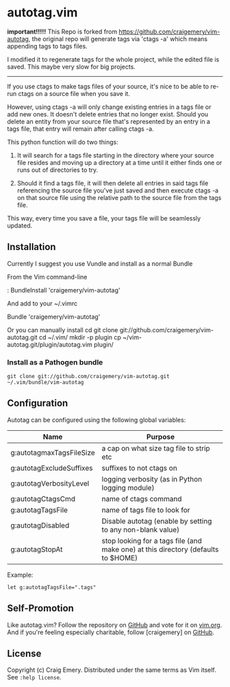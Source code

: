 autotag.vim
============

__important!!!!!__
This Repo is forked from https://github.com/craigemery/vim-autotag, the original repo will generate tags via 'ctags -a' which means appending tags to tags files.

I modified it to regenerate tags for the whole project, while the edited file is saved.
This maybe very slow for big projects.

------------

If you use ctags to make tags files of your source, it's nice to be able to re-run ctags on a source file when you save it.

However, using ctags -a will only change existing entries in a tags file or add new ones. It doesn't delete entries that no longer exist. Should you delete an entity from your source file that's represented by an entry in a tags file, that entry will remain after calling ctags -a.

This python function will do two things:

1) It will search for a tags file starting in the directory where your source file resides and moving up a directory at a time until it either finds one or runs out of directories to try.

2) Should it find a tags file, it will then delete all entries in said tags file referencing the source file you've just saved and then execute ctags -a on that source file using the relative path to the source file from the tags file.

This way, every time you save a file, your tags file will be seamlessly updated.

Installation
------------

Currently I suggest you use Vundle and install as a normal Bundle

From the Vim command-line

: BundleInstall 'craigemery/vim-autotag'

And add to your ~/.vimrc

Bundle 'craigemery/vim-autotag'

Or you can manually install
    cd
    git clone git://github.com/craigemery/vim-autotag.git
    cd ~/.vim/
    mkdir -p plugin
    cp ~/vim-autotag.git/plugin/autotag.vim plugin/

### Install as a Pathogen bundle
```
git clone git://github.com/craigemery/vim-autotag.git ~/.vim/bundle/vim-autotag
```

Configuration
-------------
Autotag can be configured using the following global variables:

| Name | Purpose |
| ---- | ------- |
| g:autotagmaxTagsFileSize | a cap on what size tag file to strip etc |
| g:autotagExcludeSuffixes | suffixes to not ctags on |
| g:autotagVerbosityLevel | logging verbosity (as in Python logging module) |
| g:autotagCtagsCmd | name of ctags command |
| g:autotagTagsFile | name of tags file to look for |
| g:autotagDisabled | Disable autotag (enable by setting to any non-blank value) |
| g:autotagStopAt | stop looking for a tags file (and make one) at this directory (defaults to $HOME) |

Example:
```
let g:autotagTagsFile=".tags"
```

Self-Promotion
--------------

Like autotag.vim? Follow the repository on
[GitHub](https://github.com/craigemery/vim-autotag) and vote for it on
[vim.org](http://www.vim.org/scripts/script.php?script_id=1343).  And if
you're feeling especially charitable, follow [craigemery] on
[GitHub](https://github.com/craigemery).

License
-------

Copyright (c) Craig Emery.  Distributed under the same terms as Vim itself.
See `:help license`.
